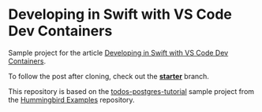 # Developing in Swift with VS Code Dev Containers

Sample project for the article [Developing in Swift with VS Code Dev Containers](https://swifttoolkit.dev/posts/dev-containers-swift).

To follow the post after cloning, check out the [**starter**](https://github.com/SwiftToolkit/dev-containers/tree/starter) branch.

This repository is based on the [todos-postgres-tutorial](https://github.com/hummingbird-project/hummingbird-examples/tree/main/todos-postgres-tutorial) sample project from the [Hummingbird Examples](https://github.com/hummingbird-project/hummingbird-examples) repository.
